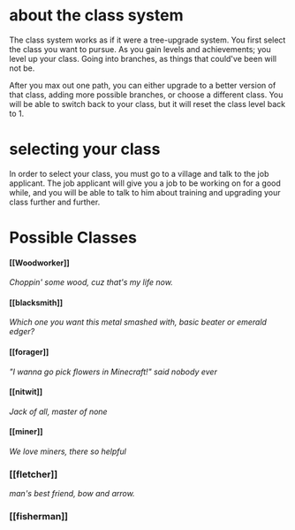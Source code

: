 # about the class system
The class system works as if it were a tree-upgrade system. You first select the class you want to pursue. As you gain levels and achievements; you level up your class. Going into branches, as things that could've been will not be.

After you max out one path, you can either upgrade to a better version of that class, adding more possible branches, or choose a different class. You will be able to switch back to your class, but it will reset the class level back to 1.
# selecting your class

In order to select your class, you must go to a village and talk to the job applicant. The job applicant will give you a job to be working on for a good while, and you will be able to talk to him about training and upgrading your class further and further.

# Possible Classes

#### [[Woodworker]]
*Choppin' some wood, cuz that's my life now.*

#### [[blacksmith]]
*Which one you want this metal smashed with, basic beater or emerald edger?*

#### [[forager]]
*"I wanna go pick flowers in Minecraft!" said nobody ever*

#### [[nitwit]]
*Jack of all, master of none*
#### [[miner]]
*We love miners, there so helpful*

### [[fletcher]]
*man's best friend, bow and arrow.*

### [[fisherman]]
